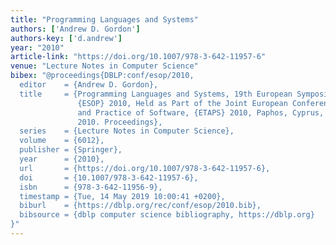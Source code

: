 ```yaml
---
title: "Programming Languages and Systems"
authors: ['Andrew D. Gordon']
authors-key: ['d.andrew']
year: "2010"
article-link: "https://doi.org/10.1007/978-3-642-11957-6"
venue: "Lecture Notes in Computer Science"
bibex: "@proceedings{DBLP:conf/esop/2010,
  editor    = {Andrew D. Gordon},
  title     = {Programming Languages and Systems, 19th European Symposium on Programming,
               {ESOP} 2010, Held as Part of the Joint European Conferences on Theory
               and Practice of Software, {ETAPS} 2010, Paphos, Cyprus, March 20-28,
               2010. Proceedings},
  series    = {Lecture Notes in Computer Science},
  volume    = {6012},
  publisher = {Springer},
  year      = {2010},
  url       = {https://doi.org/10.1007/978-3-642-11957-6},
  doi       = {10.1007/978-3-642-11957-6},
  isbn      = {978-3-642-11956-9},
  timestamp = {Tue, 14 May 2019 10:00:41 +0200},
  biburl    = {https://dblp.org/rec/conf/esop/2010.bib},
  bibsource = {dblp computer science bibliography, https://dblp.org}
}"
---
```

